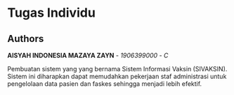 # Tugas Individu

## Authors

**AISYAH INDONESIA MAZAYA ZAYN** - *1906399000* - *C*

Pembuatan sistem yang yang bernama Sistem Informasi Vaksin (SIVAKSIN). Sistem ini diharapkan dapat memudahkan pekerjaan staf administrasi untuk pengelolaan data pasien dan faskes sehingga menjadi lebih efektif.